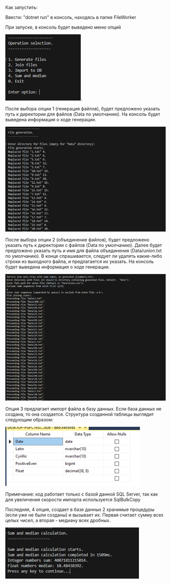 Как запустить:

Ввести: "dotnet run" в консоль, находясь в папке FileWorker

При запуске, в консоль будет выведено меню опций

![alt text](ExcecutionImages/image.png).

После выбора опции 1 (генерация файлов), будет предложено указать путь к директории для файлов (Data по умолчанию).
На консоль будет выведена информация о ходе генерации.

![alt text](ExcecutionImages/image2.png)

После выбора опции 2 (объединение файлов), будет предложено указать путь к директории с файлов (Data по умолчанию).
Далее будет предложено указать путь и имя для файла объединения (Data/union.txt по умолчанию).
В конце спрашивается, следует ли удалять какие-либо строки из выходного файла, и предлагается их указать.
На консоль будет выведена информация о ходе генерации.

![alt text](ExcecutionImages/image3.png)

Опция 3 предлагает импорт файла в базу данных. Если база данных не создана, то она создается.
Структура созданной таблицы выглядит следующим образом:

![alt text](ExcecutionImages/image4.png)

Примечание: код работает только с базой данной SQL Server, так как для увеличения скорости импорта используется SqlBulkCopy

Последняя, 4 опция, создает в базе данных 2 хранимые процедуры (если уже не были созданы) и вызывает их.
Первая считает сумму всех целых чисел, а вторая - медиану всех дробных.

![alt text](ExcecutionImages/image5.png)
